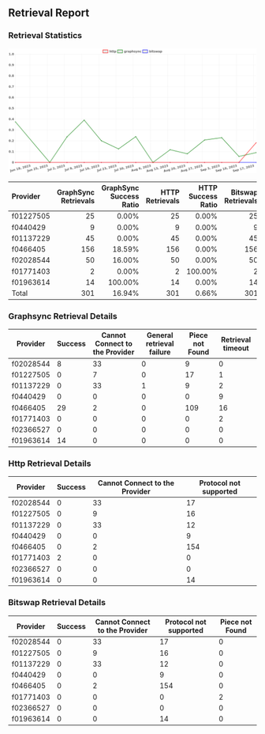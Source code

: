 ## Retrieval Report
### Retrieval Statistics
<img src="https://raw.githubusercontent.com/data-preservation-programs/filplus-checker-assets/main/filecoin-project/filecoin-plus-large-datasets/issues/1943/1695348759780.png"/>

| Provider  | GraphSync Retrievals | GraphSync Success Ratio | HTTP Retrievals | HTTP Success Ratio | Bitswap Retrievals | Bitswap Success Ratio |
| :-------- | -------------------: | ----------------------: | --------------: | -----------------: | -----------------: | --------------------: |
| f01227505 |                   25 |                   0.00% |              25 |              0.00% |                 25 |                 0.00% |
| f0440429  |                    9 |                   0.00% |               9 |              0.00% |                  9 |                 0.00% |
| f01137229 |                   45 |                   0.00% |              45 |              0.00% |                 45 |                 0.00% |
| f0466405  |                  156 |                  18.59% |             156 |              0.00% |                156 |                 0.00% |
| f02028544 |                   50 |                  16.00% |              50 |              0.00% |                 50 |                 0.00% |
| f01771403 |                    2 |                   0.00% |               2 |            100.00% |                  2 |                 0.00% |
| f01963614 |                   14 |                 100.00% |              14 |              0.00% |                 14 |                 0.00% |
| Total     |                  301 |                  16.94% |             301 |              0.66% |                301 |                 0.00% |

### Graphsync Retrieval Details
| Provider  | Success | Cannot Connect to the Provider | General retrieval failure | Piece not Found | Retrieval timeout |
| --------- | ------- | ------------------------------ | ------------------------- | --------------- | ----------------- |
| f02028544 | 8       | 33                             | 0                         | 9               | 0                 |
| f01227505 | 0       | 7                              | 0                         | 17              | 1                 |
| f01137229 | 0       | 33                             | 1                         | 9               | 2                 |
| f0440429  | 0       | 0                              | 0                         | 0               | 9                 |
| f0466405  | 29      | 2                              | 0                         | 109             | 16                |
| f01771403 | 0       | 0                              | 0                         | 0               | 2                 |
| f02366527 | 0       | 0                              | 0                         | 0               | 0                 |
| f01963614 | 14      | 0                              | 0                         | 0               | 0                 |

### Http Retrieval Details
| Provider  | Success | Cannot Connect to the Provider | Protocol not supported |
| --------- | ------- | ------------------------------ | ---------------------- |
| f02028544 | 0       | 33                             | 17                     |
| f01227505 | 0       | 9                              | 16                     |
| f01137229 | 0       | 33                             | 12                     |
| f0440429  | 0       | 0                              | 9                      |
| f0466405  | 0       | 2                              | 154                    |
| f01771403 | 2       | 0                              | 0                      |
| f02366527 | 0       | 0                              | 0                      |
| f01963614 | 0       | 0                              | 14                     |

### Bitswap Retrieval Details
| Provider  | Success | Cannot Connect to the Provider | Protocol not supported | Piece not Found |
| --------- | ------- | ------------------------------ | ---------------------- | --------------- |
| f02028544 | 0       | 33                             | 17                     | 0               |
| f01227505 | 0       | 9                              | 16                     | 0               |
| f01137229 | 0       | 33                             | 12                     | 0               |
| f0440429  | 0       | 0                              | 9                      | 0               |
| f0466405  | 0       | 2                              | 154                    | 0               |
| f01771403 | 0       | 0                              | 0                      | 2               |
| f02366527 | 0       | 0                              | 0                      | 0               |
| f01963614 | 0       | 0                              | 14                     | 0               |
